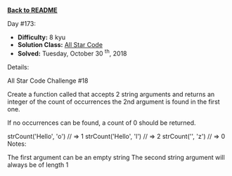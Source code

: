 <a href=https://github.com/hlais/Kata---a---Day><b>Back to README</b><a>

Day #173: 

* <b>Difficulty:</b> 8 kyu
* <b>Solution Class:</b> [All Star Code](AllStarCode.cs)
* <b>Solved:</b> Tuesday, October 30 <sup>th</sup>, 2018

Details:

All Star Code Challenge #18

Create a function called that accepts 2 string arguments and returns an integer of the count of occurrences the 2nd argument is found in the first one.

If no occurrences can be found, a count of 0 should be returned.

strCount('Hello', 'o') // => 1
strCount('Hello', 'l') // => 2
strCount('', 'z')      // => 0
Notes:

The first argument can be an empty string
The second string argument will always be of length 1
